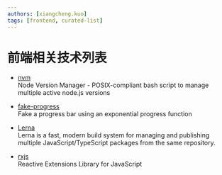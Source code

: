 ```yaml
---
authors: [xiangcheng.kuo]
tags: [frontend, curated-list]
---
```


# 前端相关技术列表

<!--truncate-->

- [nvm](https://github.com/nvm-sh/nvm)
  <br/>Node Version Manager - POSIX-compliant bash script to manage multiple active node.js versions

- [fake-progress](https://github.com/piercus/fake-progress)
  <br/>Fake a progress bar using an exponential progress function
- [Lerna](https://lerna.js.org/)
  <br/>Lerna is a fast, modern build system for managing and publishing multiple JavaScript/TypeScript packages from the same repository.
- [rxjs](https://rxjs.dev/)
  <br/>Reactive Extensions Library for JavaScript